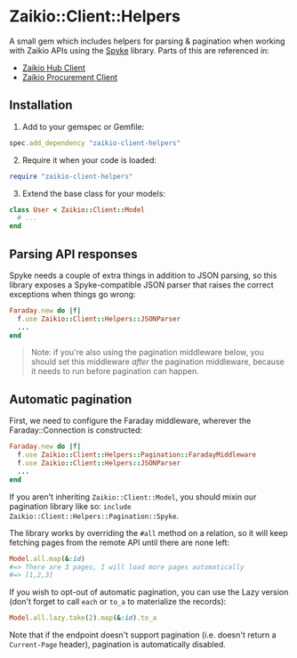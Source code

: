 # Zaikio::Client::Helpers

A small gem which includes helpers for parsing & pagination when working with
Zaikio APIs using the [Spyke] library. Parts of this are referenced in:

  * [Zaikio Hub Client]
  * [Zaikio Procurement Client]

[Spyke]: https://github.com/balvig/spyke
[Zaikio Hub Client]: https://github.com/zaikio/zaikio-hub-ruby
[Zaikio Procurement Client]: https://github.com/zaikio/zaikio-procurement-ruby

## Installation

1. Add to your gemspec or Gemfile:

```ruby
spec.add_dependency "zaikio-client-helpers"
```

2. Require it when your code is loaded:

```ruby
require "zaikio-client-helpers"
```

3. Extend the base class for your models:

```ruby
class User < Zaikio::Client::Model
  # ...
end
```

## Parsing API responses

Spyke needs a couple of extra things in addition to JSON parsing, so this library exposes
a Spyke-compatible JSON parser that raises the correct exceptions when things go wrong:

```ruby
Faraday.new do |f|
  f.use Zaikio::Client::Helpers::JSONParser
  ...
end
```

> Note: if you're also using the pagination middleware below, you should set this
> middleware _after_ the pagination middleware, because it needs to run before pagination
> can happen.

## Automatic pagination

First, we need to configure the Faraday middleware, wherever the Faraday::Connection is
constructed:

```ruby
Faraday.new do |f|
  f.use Zaikio::Client::Helpers::Pagination::FaradayMiddleware
  f.use Zaikio::Client::Helpers::JSONParser
  ...
end
```

If you aren't inheriting `Zaikio::Client::Model`, you should mixin our pagination library
like so: `include Zaikio::Client::Helpers::Pagination::Spyke`.

The library works by overriding the `#all` method on a relation, so it will keep fetching
pages from the remote API until there are none left:

```ruby
Model.all.map(&:id)
#=> There are 3 pages, I will load more pages automatically
#=> [1,2,3]
```

If you wish to opt-out of automatic pagination, you can use the Lazy version (don't forget
to call `each` or `to_a` to materialize the records):

```ruby
Model.all.lazy.take(2).map(&:id).to_a
```

Note that if the endpoint doesn't support pagination (i.e. doesn't return a `Current-Page`
header), pagination is automatically disabled.
